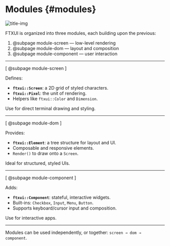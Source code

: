 # Modules {#modules}

![title-img](https://nsm09.casimages.com/img/2025/05/30//2505300816063242518595251.jpg)

FTXUI is organized into three modules, each building upon the previous:

1. @subpage module-screen — low-level rendering
2. @subpage module-dom — layout and composition
3. @subpage module-component — user interaction

---

[ @subpage module-screen ]

Defines:

- **`ftxui::Screen`**: a 2D grid of styled characters.
- **`ftxui::Pixel`**: the unit of rendering.
- Helpers like `ftxui::Color` and `Dimension`.

Use for direct terminal drawing and styling.

---

[ @subpage module-dom ]

Provides:

- **`ftxui::Element`**: a tree structure for layout and UI.
- Composable and responsive elements.
- `Render()` to draw onto a `Screen`.

Ideal for structured, styled UIs.

---

[ @subpage module-component ]

Adds:

- **`ftxui::Component`**: stateful, interactive widgets.
- Built-ins: `Checkbox`, `Input`, `Menu`, `Button`.
- Supports keyboard/cursor input and composition.

Use for interactive apps.

---

Modules can be used independently, or together: `screen → dom → component`.
